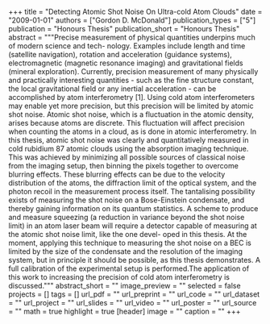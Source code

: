 +++
title = "Detecting Atomic Shot Noise On Ultra-cold Atom Clouds"
date = "2009-01-01"
authors = ["Gordon D. McDonald"]
publication_types = ["5"]
publication = "Honours Thesis"
publication_short = "Honours Thesis"
abstract = """Precise measurement of physical quantities underpins much of modern science and tech- nology. Examples include length and time (satellite navigation), rotation and acceleration (guidance systems), electromagnetic (magnetic resonance imaging) and gravitational fields (mineral exploration). Currently, precision measurement of many physically and practically interesting quantities - such as the fine structure constant, the local gravitational field or any inertial acceleration - can be accomplished by atom interferometry [1]. Using cold atom interferometers may enable yet more precision, but this precision will be limited by atomic shot noise. Atomic shot noise, which is a fluctuation in the atomic density, arises because atoms are discrete. This fluctuation will affect precision when counting the atoms in a cloud, as is done in atomic interferometry. In this thesis, atomic shot noise was clearly and quantitatively measured in cold rubidium 87 atomic clouds using the absorption imaging technique. This was achieved by minimizing all possible sources of classical noise from the imaging setup, then binning the pixels together to overcome blurring effects. These blurring effects can be due to the velocity distribution of the atoms, the diffraction limit of the optical system, and the photon recoil in the measurement process itself. The tantalising possibility exists of measuring the shot noise on a Bose-Einstein condensate, and thereby gaining information on its quantum statistics. A scheme to produce and measure squeezing (a reduction in variance beyond the shot noise limit) in an atom laser beam will require a detector capable of measuring at the atomic shot noise limit, like the one devel- oped in this thesis. At the moment, applying this technique to measuring the shot noise on a BEC is limited by the size of the condensate and the resolution of the imaging system, but in principle it should be possible, as this thesis demonstrates. A full calibration of the experimental setup is performed.The application of this work to increasing the precision of cold atom interferometry is discussed."""
abstract_short = ""
image_preview = ""
selected = false
projects = []
tags = []
url_pdf = ""
url_preprint = ""
url_code = ""
url_dataset = ""
url_project = ""
url_slides = ""
url_video = ""
url_poster = ""
url_source = ""
math = true
highlight = true
[header]
image = ""
caption = ""
+++
